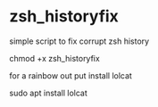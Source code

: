 # zsh_historyfix
simple script to fix corrupt zsh history

chmod +x zsh_historyfix

for a rainbow out put install lolcat

sudo apt install lolcat
